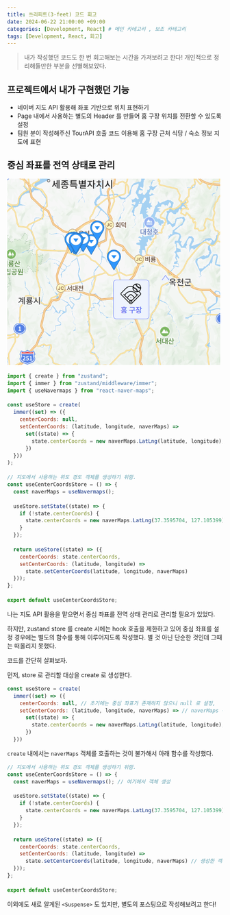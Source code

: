 ```yaml
---
title: 쓰리피트(3-feet) 코드 회고
date: 2024-06-22 21:00:00 +09:00
categories: [Development, React] # 메인 카테고리 , 보조 카테고리
tags: [Development, React, 회고]
---
```


> 내가 작성했던 코드도 한 번 회고해보는 시간을 가져보려고 한다!
> 개인적으로 정리해둘만한 부분을 선별해보았다.

## 프로젝트에서 내가 구현했던 기능

- 네이버 지도 API 활용해 좌표 기반으로 위치 표현하기
- Page 내에서 사용하는 별도의 Header 를 만들어 홈 구장 위치를 전환할 수 있도록 설정
- 팀원 분이 작성해주신 TourAPI 호출 코드 이용해 홈 구장 근처 식당 / 숙소 정보 지도에 표현

## 중심 좌표를 전역 상태로 관리

![좌표 기반으로 지도에 Marker 표시](../assets/img/posts/2024-06-22-naverMap-1.png)

```javascript
import { create } from "zustand";
import { immer } from "zustand/middleware/immer";
import { useNavermaps } from "react-naver-maps";

const useStore = create(
  immer((set) => ({
    centerCoords: null,
    setCenterCoords: (latitude, longitude, naverMaps) =>
      set((state) => {
        state.centerCoords = new naverMaps.LatLng(latitude, longitude);
      })
  }))
);

// 지도에서 사용하는 위도 경도 객체를 생성하기 위함.
const useCenterCoordsStore = () => {
  const naverMaps = useNavermaps();

  useStore.setState((state) => {
    if (!state.centerCoords) {
      state.centerCoords = new naverMaps.LatLng(37.3595704, 127.105399);
    }
  });

  return useStore((state) => ({
    centerCoords: state.centerCoords,
    setCenterCoords: (latitude, longitude) =>
      state.setCenterCoords(latitude, longitude, naverMaps)
  }));
};

export default useCenterCoordsStore;
```

나는 지도 API 활용을 맡으면서 중심 좌표를 전역 상태 관리로 관리할 필요가 있었다.

하지만, zustand store 를 create 시에는 hook 호출을 제한하고 있어 중심 좌표를 설정 경우에는 별도의 함수를 통해 이루어지도록 작성했다.
별 것 아닌 단순한 것인데 그때는 떠올리지 못했다.

코드를 간단히 살펴보자.

먼저, store 로 관리할 대상을 create 로 생성한다.

```javascript
const useStore = create(
  immer((set) => ({
    centerCoords: null, // 초기에는 중심 좌표가 존재하지 않으니 null 로 설정,
    setCenterCoords: (latitude, longitude, naverMaps) => // naverMaps 객체의 메서드를 사용해 지도에서 사용하는 좌표 형태로 한 번 바꿔줘야 할 필요가 있어서 사용했다.
      set((state) => {
        state.centerCoords = new naverMaps.LatLng(latitude, longitude);
      })
  }))
```

`create` 내에서는 `naverMaps` 객체를 호출하는 것이 불가해서 아래 함수를 작성했다.

```javascript
// 지도에서 사용하는 위도 경도 객체를 생성하기 위함.
const useCenterCoordsStore = () => {
  const naverMaps = useNavermaps(); // 여기에서 객체 생성

  useStore.setState((state) => {
    if (!state.centerCoords) {
      state.centerCoords = new naverMaps.LatLng(37.3595704, 127.105399); // 중심 좌표 설정
    }
  });

  return useStore((state) => ({
    centerCoords: state.centerCoords,
    setCenterCoords: (latitude, longitude) =>
      state.setCenterCoords(latitude, longitude, naverMaps) // 생성한 객체를 좌표와 함께 전달함
  }));
};

export default useCenterCoordsStore;
```

이외에도 새로 알게된 `<Suspense>` 도 있지만, 별도의 포스팅으로 작성해보려고 한다!
